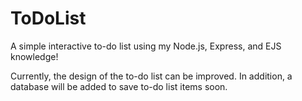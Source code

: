 # ToDoList
A simple interactive to-do list using my Node.js, Express, and EJS knowledge!

Currently, the design of the to-do list can be improved. In addition, a database will be added to save to-do list items soon.
